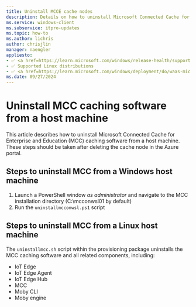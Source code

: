 ```yaml
---
title: Uninstall MCCE cache nodes
description: Details on how to uninstall Microsoft Connected Cache for Enterprise and Education (MCCE) from a host machine.
ms.service: windows-client
ms.subservice: itpro-updates
ms.topic: how-to
ms.author: lichris
author: chrisjlin
manager: naengler
appliesto: 
- ✅ <a href=https://learn.microsoft.com/windows/release-health/supported-versions-windows-client target=_blank>Windows 11</a>
- ✅ Supported Linux distributions
- ✅ <a href=https://learn.microsoft.com/windows/deployment/do/waas-microsoft-connected-cache target=_blank>Microsoft Connected Cache for Enterprise and Education</a> 
ms.date: 09/27/2024
---
```


# Uninstall MCC caching software from a host machine

This article describes how to uninstall Microsoft Connected Cache for Enterprise and Education (MCC) caching software from a host machine. These steps should be taken after deleting the cache node in the Azure portal.

## Steps to uninstall MCC from a Windows host machine

1. Launch a PowerShell window *as administrator* and navigate to the MCC installation directory (C:\mcconwsl01 by default)
1. Run the `uninstallmcconwsl.ps1` script

## Steps to uninstall MCC from a Linux host machine

The `uninstallmcc.sh` script within the provisioning package uninstalls the MCC caching software and all related components, including:

- IoT Edge
- IoT Edge Agent
- IoT Edge Hub
- MCC
- Moby CLI
- Moby engine
